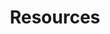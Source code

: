 ---
title: Resources
menu:
  main:
    weight: 3
  footer:
    weight: 3
seo:
  page_title: Resources
  meta_description: >-
    Resources to Help Create the Home You Have Always Envisioned
  featured_image: /uploads/white_house.jpg
  featured_image_alt: 
hero:
  enabled: true
  heading: Home Builder Blog
  body: Resources to Help Create the Home You Have Always Envisioned
  image: /uploads/
  image_alt: 
---
